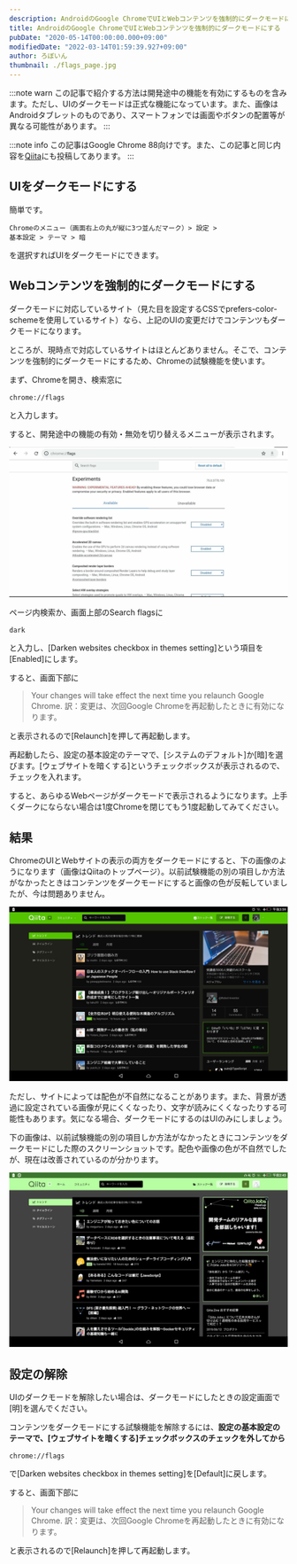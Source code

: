 ```yaml
---
description: AndroidのGoogle ChromeでUIとWebコンテンツを強制的にダークモードにする方法を画像つきで解説します。
title: AndroidのGoogle ChromeでUIとWebコンテンツを強制的にダークモードにする
pubDate: "2020-05-14T00:00:00.000+09:00"
modifiedDate: "2022-03-14T01:59:39.927+09:00"
author: ろぼいん
thumbnail: ./flags_page.jpg
---
```


:::note warn
この記事で紹介する方法は開発途中の機能を有効にするものを含みます。ただし、UIのダークモードは正式な機能になっています。また、画像はAndroidタブレットのものであり、スマートフォンでは画面やボタンの配置等が異なる可能性があります。
:::

:::note info
この記事はGoogle Chrome 88向けです。また、この記事と同じ内容を[Qiita](https://qiita.com/Robot-Inventor/items/1d522c5858898ce63366)にも投稿してあります。
:::

## UIをダークモードにする

簡単です。

```
Chromeのメニュー（画面右上の丸が縦に3つ並んだマーク）> 設定 >
基本設定 > テーマ > 暗
```

を選択すればUIをダークモードにできます。

## Webコンテンツを強制的にダークモードにする

ダークモードに対応しているサイト（見た目を設定するCSSでprefers-color-schemeを使用しているサイト）なら、上記のUIの変更だけでコンテンツもダークモードになります。

ところが、現時点で対応しているサイトはほとんどありません。そこで、コンテンツを強制的にダークモードにするため、Chromeの試験機能を使います。

まず、Chromeを開き、検索窓に

```
chrome://flags
```

と入力します。

すると、開発途中の機能の有効・無効を切り替えるメニューが表示されます。

![試験機能ページのスクリーンショット](./flags_page.jpg)

ページ内検索か、画面上部のSearch flagsに

```
dark
```

と入力し、[Darken websites checkbox in themes setting]という項目を[Enabled]にします。

すると、画面下部に

> Your changes will take effect the next time you relaunch Google Chrome.
> 訳：変更は、次回Google Chromeを再起動したときに有効になります。

と表示されるので[Relaunch]を押して再起動します。

再起動したら、設定の基本設定のテーマで、[システムのデフォルト]か[暗]を選びます。[ウェブサイトを暗くする]というチェックボックスが表示されるので、チェックを入れます。

すると、あらゆるWebページがダークモードで表示されるようになります。上手くダークにならない場合は1度Chromeを閉じてもう1度起動してみてください。

## 結果

ChromeのUIとWebサイトの表示の両方をダークモードにすると、下の画像のようになります（画像はQiitaのトップページ）。以前試験機能の別の項目しか方法がなかったときはコンテンツをダークモードにすると画像の色が反転していましたが、今は問題ありません。

![ダークモードのQiita](./dark_themed_qiita.jpg)

ただし、サイトによっては配色が不自然になることがあります。また、背景が透過に設定されている画像が見にくくなったり、文字が読みにくくなったりする可能性もあります。気になる場合、ダークモードにするのはUIのみにしましょう。

下の画像は、以前試験機能の別の項目しか方法がなかったときにコンテンツをダークモードにした際のスクリーンショットです。配色や画像の色が不自然でしたが、現在は改善されているのが分かります。

![古いダークモードのQiita](./old_dark_themed_qiita.jpg)

## 設定の解除

UIのダークモードを解除したい場合は、ダークモードにしたときの設定画面で[明]を選んでください。

コンテンツをダークモードにする試験機能を解除するには、**設定の基本設定のテーマで、[ウェブサイトを暗くする]チェックボックスのチェックを外してから**

```
chrome://flags
```

で[Darken websites checkbox in themes setting]を[Default]に戻します。

すると、画面下部に

> Your changes will take effect the next time you relaunch Google Chrome.
> 訳：変更は、次回Google Chromeを再起動したときに有効になります。

と表示されるので[Relaunch]を押して再起動します。
